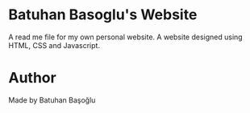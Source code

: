 # Batuhan Basoglu's Website

A read me file for my own personal website. A website designed using HTML, CSS and Javascript.

# Author

Made by Batuhan Başoğlu
